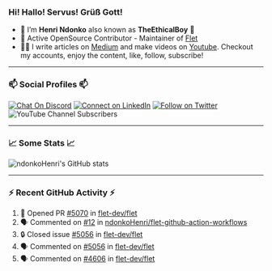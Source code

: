 ### Hi! Hallo! Servus! Grüß Gott!

- 🙂  I’m **Henri Ndonko** also known as **TheEthicalBoy** 👾
- 🚀  Active OpenSource Contributor - Maintainer of [Flet](https://github.com/flet-dev/flet) 
- 👨‍🏫  I write articles on [Medium](https://ndonkohenri.medium.com/) and make videos on [Youtube](https://youtube.com/@ndonkoHenri). Checkout my accounts, enjoy the content, like, follow, subscribe!

---

### 📫 Social Profiles 📫

[![Chat On Discord](https://img.shields.io/badge/--discord?label=Username=the_ethical_boy&logo=Discord&style=social)](https://github.com/ndonkoHenri) 
[![Connect on LinkedIn](https://img.shields.io/badge/--linkedin?label=LinkedIn&logo=LinkedIn&style=social)](https://www.linkedin.com/in/ndonkohenri) 
[![Follow on Twitter](https://img.shields.io/badge/--twitter?label=Twitter&logo=Twitter&style=social)](https://twitter.com/ndonkoHenri)
![YouTube Channel Subscribers](https://img.shields.io/youtube/channel/subscribers/UC2j9sVx0O7M8CebjMtyCuNQ?style=social&label=Youtube&link=https%3A%2F%2Fyoutube.com%2F%40ndonkoHenri)

---

### 📈 Some Stats 📈

<!-- <a href="https://github.com/ndonkoHenri">
<img src="https://github.com/ndonkoHenri/github-stats/blob/master/generated/overview.svg#gh-dark-mode-only" />
<img src="https://github.com/ndonkoHenri/github-stats/blob/master/generated/languages.svg#gh-dark-mode-only" />
<img src="https://github.com/ndonkoHenri/github-stats/blob/master/generated/overview.svg#gh-light-mode-only" />
<img src="https://github.com/ndonkoHenri/github-stats/blob/master/generated/languages.svg#gh-light-mode-only" />
</a> -->

<!-- ![ndonkoHenri's GitHub stats](https://github-readme-stats.vercel.app/api?username=ndonkoHenri&show_icons=true) -->

![ndonkoHenri's GitHub stats](https://github-readme-stats.vercel.app/api?username=ndonkoHenri&theme=tokyonight&show_icons=true&title_color=fff&text_color=fff)

<!-- [![Top Langs](https://github-readme-stats.vercel.app/api/top-langs/?username=ndonkoHenri)](https://github.com/ndonkoHenri/github-readme-stats) -->

---

### :zap: Recent GitHub Activity :zap:

<!--START_SECTION:activity-->
1. 💪 Opened PR [#5070](https://github.com/flet-dev/flet/pull/5070) in [flet-dev/flet](https://github.com/flet-dev/flet)
2. 🗣 Commented on [#12](https://github.com/ndonkoHenri/flet-github-action-workflows/issues/12#issuecomment-2714513069) in [ndonkoHenri/flet-github-action-workflows](https://github.com/ndonkoHenri/flet-github-action-workflows)
3. 🔒 Closed issue [#5056](https://github.com/flet-dev/flet/issues/5056) in [flet-dev/flet](https://github.com/flet-dev/flet)
4. 🗣 Commented on [#5056](https://github.com/flet-dev/flet/issues/5056#issuecomment-2714502834) in [flet-dev/flet](https://github.com/flet-dev/flet)
5. 🗣 Commented on [#4606](https://github.com/flet-dev/flet/issues/4606#issuecomment-2712378830) in [flet-dev/flet](https://github.com/flet-dev/flet)
<!--END_SECTION:activity-->
